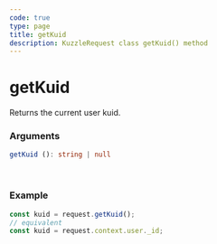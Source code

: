 ```yaml
---
code: true
type: page
title: getKuid
description: KuzzleRequest class getKuid() method
---
```


# getKuid

<SinceBadge version="auto-version" />

Returns the current user kuid.

### Arguments

```ts
getKuid (): string | null
```

</br>


### Example

```ts
const kuid = request.getKuid();
// equivalent
const kuid = request.context.user._id;
```
